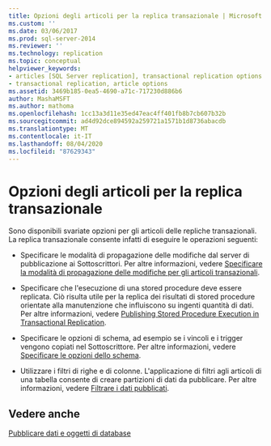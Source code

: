```yaml
---
title: Opzioni degli articoli per la replica transazionale | Microsoft Docs
ms.custom: ''
ms.date: 03/06/2017
ms.prod: sql-server-2014
ms.reviewer: ''
ms.technology: replication
ms.topic: conceptual
helpviewer_keywords:
- articles [SQL Server replication], transactional replication options
- transactional replication, article options
ms.assetid: 3469b185-0ea5-4690-a71c-717230d886b6
author: MashaMSFT
ms.author: mathoma
ms.openlocfilehash: 1cc13a3d11e35ed47eac4ff401fb8b7cb607b32b
ms.sourcegitcommit: ad4d92dce894592a259721a1571b1d8736abacdb
ms.translationtype: MT
ms.contentlocale: it-IT
ms.lasthandoff: 08/04/2020
ms.locfileid: "87629343"
---
```

# <a name="article-options-for-transactional-replication"></a>Opzioni degli articoli per la replica transazionale
  Sono disponibili svariate opzioni per gli articoli delle repliche transazionali. La replica transazionale consente infatti di eseguire le operazioni seguenti:  
  
-   Specificare le modalità di propagazione delle modifiche dal server di pubblicazione ai Sottoscrittori. Per altre informazioni, vedere [Specificare la modalità di propagazione delle modifiche per gli articoli transazionali](transactional-articles-specify-how-changes-are-propagated.md).  
  
-   Specificare che l'esecuzione di una stored procedure deve essere replicata. Ciò risulta utile per la replica dei risultati di stored procedure orientate alla manutenzione che influiscono su ingenti quantità di dati. Per altre informazioni, vedere [Publishing Stored Procedure Execution in Transactional Replication](publishing-stored-procedure-execution-in-transactional-replication.md).  
  
-   Specificare le opzioni di schema, ad esempio se i vincoli e i trigger vengono copiati nel Sottoscrittore. Per altre informazioni, vedere [Specificare le opzioni dello schema](../publish/specify-schema-options.md).  
  
-   Utilizzare i filtri di righe e di colonne. L'applicazione di filtri agli articoli di una tabella consente di creare partizioni di dati da pubblicare. Per altre informazioni, vedere [Filtrare i dati pubblicati](../publish/filter-published-data.md).  
  
## <a name="see-also"></a>Vedere anche  
 [Pubblicare dati e oggetti di database](../publish/publish-data-and-database-objects.md)  
  
  
